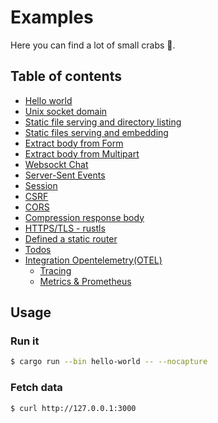 # Examples

Here you can find a lot of small crabs 🦀.

## Table of contents

- [Hello world][hello-world]
- [Unix socket domain][unix-socket]
- [Static file serving and directory listing][static-files/serve]
- [Static files serving and embedding][static-files/embed]
- [Extract body from Form][forms/form]
- [Extract body from Multipart][forms/multipart]
- [Websockt Chat][websocket-chat]
- [Server-Sent Events][sse]
- [Session][session]
- [CSRF][csrf]
- [CORS][cors]
- [Compression response body][compression]
- [HTTPS/TLS - rustls][rustls]
- [Defined a static router][static-routes]
- [Todos][routing/todos]
- [Integration Opentelemetry(OTEL)](https://github.com/open-telemetry/opentelemetry-rust)
  - [Tracing][otel/tracing]
  - [Metrics & Prometheus][otel/metrics]

## Usage

### Run it

```bash
$ cargo run --bin hello-world -- --nocapture
```

### Fetch data

```bash
$ curl http://127.0.0.1:3000
```

[hello-world]: https://github.com/viz-rs/viz/blob/0.4.x/examples/hello-world
[unix-socket]: https://github.com/viz-rs/viz/blob/0.4.x/examples/unix-socket
[static-files/serve]: https://github.com/viz-rs/viz/blob/0.4.x/examples/static-files/serve
[static-files/embed]: https://github.com/viz-rs/viz/blob/0.4.x/examples/static-files/embed
[forms/form]: https://github.com/viz-rs/viz/blob/0.4.x/examples/forms/form
[forms/multipart]: https://github.com/viz-rs/viz/blob/0.4.x/examples/forms/multipart
[websocket-chat]: https://github.com/viz-rs/viz/blob/0.4.x/examples/websocket-chat
[sse]: https://github.com/viz-rs/viz/blob/0.4.x/examples/sse
[session]: https://github.com/viz-rs/viz/blob/0.4.x/examples/session
[csrf]: https://github.com/viz-rs/viz/blob/0.4.x/examples/csrf
[cors]: https://github.com/viz-rs/viz/blob/0.4.x/examples/cors
[compression]: https://github.com/viz-rs/viz/blob/0.4.x/examples/compresssion
[rustls]: https://github.com/viz-rs/viz/blob/0.4.x/examples/rustls
[static-routes]: https://github.com/viz-rs/viz/blob/0.4.x/examples/static-routes
[routing/todos]: https://github.com/viz-rs/viz/blob/0.4.x/examples/routing/todos
[otel/tracing]: https://github.com/viz-rs/viz/blob/0.4.x/examples/otel/tracing
[otel/metrics]: https://github.com/viz-rs/viz/blob/0.4.x/examples/otel/metrics
